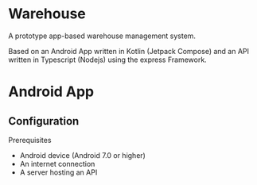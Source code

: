 Warehouse
=========
A prototype app-based warehouse management system.

Based on an Android App written in Kotlin (Jetpack Compose) and an API written in Typescript (Nodejs) using the express Framework.


Android App
===========

Configuration
-------------
Prerequisites
* Android device (Android 7.0 or higher)
* An internet connection
* A server hosting an API
